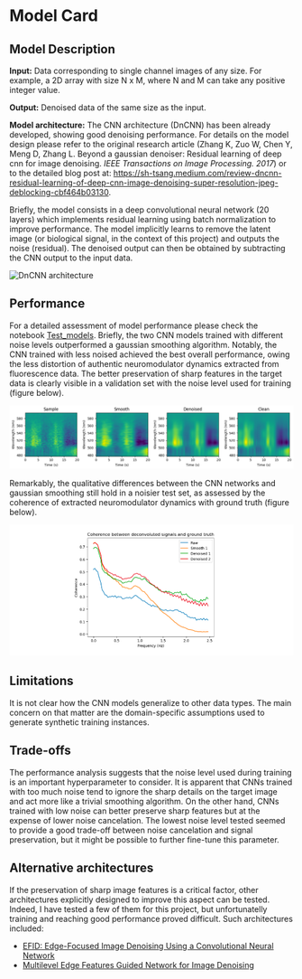 # Model Card
## Model Description

**Input:** Data corresponding to single channel images of any size. For example, a 2D array with size N x M, where N and M can take any positive integer value.

**Output:** Denoised data of the same size as the input.

**Model architecture:** The CNN architecture (DnCNN) has been already developed, showing good denoising performance. For details on the model design please refer to the original research article (Zhang K, Zuo W, Chen Y, Meng D, Zhang L. Beyond a gaussian denoiser: Residual learning of deep cnn for image denoising. *IEEE Transactions on Image Processing. 2017*) or to the detailed blog post at: https://sh-tsang.medium.com/review-dncnn-residual-learning-of-deep-cnn-image-denoising-super-resolution-jpeg-deblocking-cbf464b03130.

Briefly, the model consists in a deep convolutional neural network (20 layers) which implements residual learning using batch normalization to improve performance. The model implicitly learns to remove the latent image (or biological signal, in the context of this project) and outputs the noise (residual). The denoised output can then be obtained by subtracting the CNN output to the input data.

![DnCNN architecture](https://miro.medium.com/v2/resize:fit:2000/format:webp/1*Z0Qc0-ixlMKKs8EnPN3Z-Q.png)

## Performance
For a detailed assessment of model performance please check the notebook [Test_models](notebooks/Test_models.ipynb). Briefly, the two CNN models trained with different noise levels outperformed a gaussian smoothing algorithm. Notably, the CNN trained with less noised achieved the best overall performance, owing the less distortion of authentic neuromodulator dynamics extracted from fluorescence data. The better preservation of sharp features in the target data is clearly visible in a validation set with the noise level used for training (figure below).

![Validation instance](Validation_instance.png)

Remarkably, the qualitative differences between the CNN networks and gaussian smoothing still hold in a noisier test set, as assessed by the coherence of extracted neuromodulator dynamics with ground truth (figure below).

![Coherence small](Coherence3.png)

## Limitations
It is not clear how the CNN models generalize to other data types. The main concern on that matter are the domain-specific assumptions used to generate synthetic training instances.

## Trade-offs
The performance analysis suggests that the noise level used during training is an important hyperparameter to consider. It is apparent that CNNs trained with too much noise tend to ignore the sharp details on the target image and act more like a trivial smoothing algorithm. On the other hand, CNNs trained with low noise can better preserve sharp features but at the expense of lower noise cancelation. The lowest noise level tested seemed to provide a good trade-off between noise cancelation and signal preservation, but it might be possible to further fine-tune this parameter.

## Alternative architectures
If the preservation of sharp image features is a critical factor, other architectures explicitly designed to improve this aspect can be tested. Indeed, I have tested a few of them for this project, but unfortunatelly training and reaching good performance proved difficult. Such architectures included:
- [EFID: Edge-Focused Image Denoising Using a Convolutional Neural Network](https://ieeexplore.ieee.org/document/10025731)
- [Multilevel Edge Features Guided Network for Image Denoising](https://ieeexplore.ieee.org/document/9178433)
